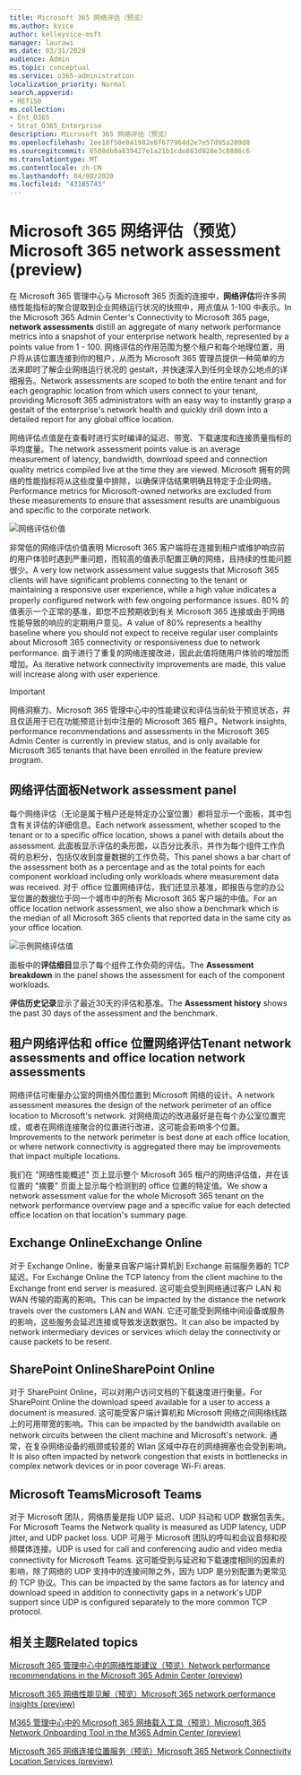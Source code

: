 ```yaml
---
title: Microsoft 365 网络评估（预览）
ms.author: kvice
author: kelleyvice-msft
manager: laurawi
ms.date: 03/31/2020
audience: Admin
ms.topic: conceptual
ms.service: o365-administration
localization_priority: Normal
search.appverid:
- MET150
ms.collection:
- Ent_O365
- Strat_O365_Enterprise
description: Microsoft 365 网络评估（预览）
ms.openlocfilehash: 2ee18f50e841982e8f677964d2e7e57d95a209d8
ms.sourcegitcommit: 6508db0a839427e1a21b1cde883d828e3c8886c6
ms.translationtype: MT
ms.contentlocale: zh-CN
ms.lasthandoff: 04/08/2020
ms.locfileid: "43185743"
---
```

# <a name="microsoft-365-network-assessment-preview"></a><span data-ttu-id="a83e3-103">Microsoft 365 网络评估（预览）</span><span class="sxs-lookup"><span data-stu-id="a83e3-103">Microsoft 365 network assessment (preview)</span></span>

<span data-ttu-id="a83e3-104">在 Microsoft 365 管理中心与 Microsoft 365 页面的连接中，**网络评估**将许多网络性能指标的聚合提取到企业网络运行状况的快照中，用点值从 1-100 中表示。</span><span class="sxs-lookup"><span data-stu-id="a83e3-104">In the Microsoft 365 Admin Center's Connectivity to Microsoft 365 page, **network assessments** distill an aggregate of many network performance metrics into a snapshot of your enterprise network health, represented by a points value from 1 - 100.</span></span> <span data-ttu-id="a83e3-105">网络评估的作用范围为整个租户和每个地理位置，用户将从该位置连接到你的租户，从而为 Microsoft 365 管理员提供一种简单的方法来即时了解企业网络运行状况的 gestalt，并快速深入到任何全球办公地点的详细报告。</span><span class="sxs-lookup"><span data-stu-id="a83e3-105">Network assessments are scoped to both the entire tenant and for each geographic location from which users connect to your tenant, providing Microsoft 365 administrators with an easy way to instantly grasp a gestalt of the enterprise's network health and quickly drill down into a detailed report for any global office location.</span></span>

<span data-ttu-id="a83e3-106">网络评估点值是在查看时进行实时编译的延迟、带宽、下载速度和连接质量指标的平均度量。</span><span class="sxs-lookup"><span data-stu-id="a83e3-106">The network assessment points value is an average measurement of latency, bandwidth, download speed and connection quality metrics compiled live at the time they are viewed.</span></span> <span data-ttu-id="a83e3-107">Microsoft 拥有的网络的性能指标将从这些度量中排除，以确保评估结果明确且特定于企业网络。</span><span class="sxs-lookup"><span data-stu-id="a83e3-107">Performance metrics for Microsoft-owned networks are excluded from these measurements to ensure that assessment results are unambiguous and specific to the corporate network.</span></span>

![网络评估价值](Media/m365-mac-perf/m365-mac-perf-overview-score-top.png)

<span data-ttu-id="a83e3-109">非常低的网络评估价值表明 Microsoft 365 客户端将在连接到租户或维护响应前的用户体验时遇到严重问题，而较高的值表示配置正确的网络，且持续的性能问题很少。</span><span class="sxs-lookup"><span data-stu-id="a83e3-109">A very low network assessment value suggests that Microsoft 365 clients will have significant problems connecting to the tenant or maintaining a responsive user experience, while a high value indicates a properly configured network with few ongoing performance issues.</span></span> <span data-ttu-id="a83e3-110">80% 的值表示一个正常的基准，即您不应预期收到有关 Microsoft 365 连接或由于网络性能导致的响应的定期用户意见。</span><span class="sxs-lookup"><span data-stu-id="a83e3-110">A value of 80% represents a healthy baseline where you should not expect to receive regular user complaints about Microsoft 365 connectivity or responsiveness due to network performance.</span></span> <span data-ttu-id="a83e3-111">由于进行了重复的网络连接改进，因此此值将随用户体验的增加而增加。</span><span class="sxs-lookup"><span data-stu-id="a83e3-111">As iterative network connectivity improvements are made, this value will increase along with user experience.</span></span>

>[!IMPORTANT]
><span data-ttu-id="a83e3-112">网络洞察力、Microsoft 365 管理中心中的性能建议和评估当前处于预览状态，并且仅适用于已在功能预览计划中注册的 Microsoft 365 租户。</span><span class="sxs-lookup"><span data-stu-id="a83e3-112">Network insights, performance recommendations and assessments in the Microsoft 365 Admin Center is currently in preview status, and is only available for Microsoft 365 tenants that have been enrolled in the feature preview program.</span></span>

## <a name="network-assessment-panel"></a><span data-ttu-id="a83e3-113">网络评估面板</span><span class="sxs-lookup"><span data-stu-id="a83e3-113">Network assessment panel</span></span>

<span data-ttu-id="a83e3-114">每个网络评估（无论是属于租户还是特定办公室位置）都将显示一个面板，其中包含有关评估的详细信息。</span><span class="sxs-lookup"><span data-stu-id="a83e3-114">Each network assessment, whether scoped to the tenant or to a specific office location, shows a panel with details about the assessment.</span></span> <span data-ttu-id="a83e3-115">此面板显示评估的条形图，以百分比表示，并作为每个组件工作负荷的总积分，包括仅收到度量数据的工作负荷。</span><span class="sxs-lookup"><span data-stu-id="a83e3-115">This panel shows a bar chart of the assessment both as a percentage and as the total points for each component workload including only workloads where measurement data was received.</span></span> <span data-ttu-id="a83e3-116">对于 office 位置网络评估，我们还显示基准，即报告与您的办公室位置的数据位于同一个城市中的所有 Microsoft 365 客户端的中值。</span><span class="sxs-lookup"><span data-stu-id="a83e3-116">For an office location network assessment, we also show a benchmark which is the median of all Microsoft 365 clients that reported data in the same city as your office location.</span></span>

![示例网络评估值](Media/m365-mac-perf/m365-mac-perf-overview-score.png)

<span data-ttu-id="a83e3-118">面板中的**评估细目**显示了每个组件工作负荷的评估。</span><span class="sxs-lookup"><span data-stu-id="a83e3-118">The **Assessment breakdown** in the panel shows the assessment for each of the component workloads.</span></span>

<span data-ttu-id="a83e3-119">**评估历史记录**显示了最近30天的评估和基准。</span><span class="sxs-lookup"><span data-stu-id="a83e3-119">The **Assessment history** shows the past 30 days of the assessment and the benchmark.</span></span>

## <a name="tenant-network-assessments-and-office-location-network-assessments"></a><span data-ttu-id="a83e3-120">租户网络评估和 office 位置网络评估</span><span class="sxs-lookup"><span data-stu-id="a83e3-120">Tenant network assessments and office location network assessments</span></span>

<span data-ttu-id="a83e3-121">网络评估可衡量办公室的网络外围位置到 Microsoft 网络的设计。</span><span class="sxs-lookup"><span data-stu-id="a83e3-121">A network assessment measures the design of the network perimeter of an office location to Microsoft's network.</span></span> <span data-ttu-id="a83e3-122">对网络周边的改进最好是在每个办公室位置完成，或者在网络连接聚合的位置进行改进，这可能会影响多个位置。</span><span class="sxs-lookup"><span data-stu-id="a83e3-122">Improvements to the network perimeter is best done at each office location, or where network connectivity is aggregated there may be improvements that impact multiple locations.</span></span>

<span data-ttu-id="a83e3-123">我们在 "网络性能概述" 页上显示整个 Microsoft 365 租户的网络评估值，并在该位置的 "摘要" 页面上显示每个检测到的 office 位置的特定值。</span><span class="sxs-lookup"><span data-stu-id="a83e3-123">We show a network assessment value for the whole Microsoft 365 tenant on the network performance overview page and a specific value for each detected office location on that location's summary page.</span></span>

## <a name="exchange-online"></a><span data-ttu-id="a83e3-124">Exchange Online</span><span class="sxs-lookup"><span data-stu-id="a83e3-124">Exchange Online</span></span>

<span data-ttu-id="a83e3-125">对于 Exchange Online，衡量来自客户端计算机到 Exchange 前端服务器的 TCP 延迟。</span><span class="sxs-lookup"><span data-stu-id="a83e3-125">For Exchange Online the TCP latency from the client machine to the Exchange front end server is measured.</span></span> <span data-ttu-id="a83e3-126">这可能会受到网络通过客户 LAN 和 WAN 传输的距离的影响。</span><span class="sxs-lookup"><span data-stu-id="a83e3-126">This can be impacted by the distance the network travels over the customers LAN and WAN.</span></span> <span data-ttu-id="a83e3-127">它还可能受到网络中间设备或服务的影响，这些服务会延迟连接或导致发送数据包。</span><span class="sxs-lookup"><span data-stu-id="a83e3-127">It can also be impacted by network intermediary devices or services which delay the connectivity or cause packets to be resent.</span></span>

## <a name="sharepoint-online"></a><span data-ttu-id="a83e3-128">SharePoint Online</span><span class="sxs-lookup"><span data-stu-id="a83e3-128">SharePoint Online</span></span>

<span data-ttu-id="a83e3-129">对于 SharePoint Online，可以对用户访问文档的下载速度进行衡量。</span><span class="sxs-lookup"><span data-stu-id="a83e3-129">For SharePoint Online the download speed available for a user to access a document is measured.</span></span> <span data-ttu-id="a83e3-130">这可能受客户端计算机和 Microsoft 网络之间网络线路上的可用带宽的影响。</span><span class="sxs-lookup"><span data-stu-id="a83e3-130">This can be impacted by the bandwidth available on network circuits between the client machine and Microsoft's network.</span></span> <span data-ttu-id="a83e3-131">通常，在复杂网络设备的瓶颈或较差的 Wlan 区域中存在的网络拥塞也会受到影响。</span><span class="sxs-lookup"><span data-stu-id="a83e3-131">It is also often impacted by network congestion that exists in bottlenecks in complex network devices or in poor coverage Wi-Fi areas.</span></span>

## <a name="microsoft-teams"></a><span data-ttu-id="a83e3-132">Microsoft Teams</span><span class="sxs-lookup"><span data-stu-id="a83e3-132">Microsoft Teams</span></span>

<span data-ttu-id="a83e3-133">对于 Microsoft 团队，网络质量是指 UDP 延迟、UDP 抖动和 UDP 数据包丢失。</span><span class="sxs-lookup"><span data-stu-id="a83e3-133">For Microsoft Teams the Network quality is measured as UDP latency, UDP jitter, and UDP packet loss.</span></span> <span data-ttu-id="a83e3-134">UDP 可用于 Microsoft 团队的呼叫和会议音频和视频媒体连接。</span><span class="sxs-lookup"><span data-stu-id="a83e3-134">UDP is used for call and conferencing audio and video media connectivity for Microsoft Teams.</span></span> <span data-ttu-id="a83e3-135">这可能受到与延迟和下载速度相同的因素的影响，除了网络的 UDP 支持中的连接间隙之外，因为 UDP 是分别配置为更常见的 TCP 协议。</span><span class="sxs-lookup"><span data-stu-id="a83e3-135">This can be impacted by the same factors as for latency and download speed in addition to connectivity gaps in a network's UDP support since UDP is configured separately to the more common TCP protocol.</span></span>

## <a name="related-topics"></a><span data-ttu-id="a83e3-136">相关主题</span><span class="sxs-lookup"><span data-stu-id="a83e3-136">Related topics</span></span>

[<span data-ttu-id="a83e3-137">Microsoft 365 管理中心中的网络性能建议（预览）</span><span class="sxs-lookup"><span data-stu-id="a83e3-137">Network performance recommendations in the Microsoft 365 Admin Center (preview)</span></span>](office-365-network-mac-perf-overview.md)

[<span data-ttu-id="a83e3-138">Microsoft 365 网络性能见解（预览）</span><span class="sxs-lookup"><span data-stu-id="a83e3-138">Microsoft 365 network performance insights (preview)</span></span>](office-365-network-mac-perf-insights.md)

[<span data-ttu-id="a83e3-139">M365 管理中心中的 Microsoft 365 网络载入工具（预览）</span><span class="sxs-lookup"><span data-stu-id="a83e3-139">Microsoft 365 Network Onboarding Tool in the M365 Admin Center (preview)</span></span>](office-365-network-mac-perf-onboarding-tool.md)

[<span data-ttu-id="a83e3-140">Microsoft 365 网络连接位置服务（预览）</span><span class="sxs-lookup"><span data-stu-id="a83e3-140">Microsoft 365 Network Connectivity Location Services (preview)</span></span>](office-365-network-mac-location-services.md)
